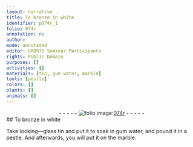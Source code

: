 ```yaml
---
layout: narrative
title: To bronze in white
identifier: p074r_1
folio: 074r
annotation: no
author:
mode: annotated
editor: GR8975 Seminar Participants
rights: Public Domain
purposes: []
activities: []
materials: [tin, gum water, marble]
tools: [pestle]
colors: []
plants: []
animals: []
---
```


 <div class="folio" align="center">- - - - - <a href="http://gallica.bnf.fr/ark:/12148/btv1b10500001g/f153.image" target="_blank"><img src="https://cu-mkp.github.io/GR8975-edition/assets/photo-icon.png" alt="folio image: " style="display:inline-block; margin-bottom:-3px;"/>074r</a> - - - - - </div> 
## To bronze in white

 
Take looking—glass <span class="material">tin</span> and put it to soak in <span class="material">gum water</span>, and pound it in a <span class="tool">pestle</span>. And afterwards, you will put it on the <span class="material">marble</span>.
 